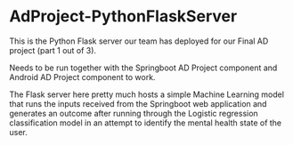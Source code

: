 # AdProject-PythonFlaskServer

This is the Python Flask server our team has deployed for our Final AD project (part 1 out of 3).

Needs to be run together with the Springboot AD Project component and Android AD Project component to work.

The Flask server here pretty much hosts a simple Machine Learning model that runs the inputs received from the Springboot web application and generates an outcome after
running through the Logistic regression classification model in an attempt to identify the mental health state of the user.
